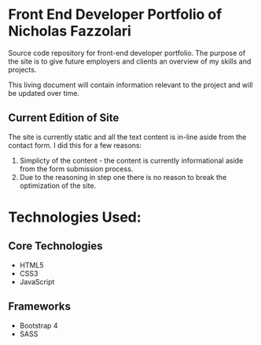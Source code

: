 # Front End Developer Portfolio of Nicholas Fazzolari

Source code repository for front-end developer portfolio. The purpose
of the site is to give future employers and clients an overview of my
skills and projects.

This living document will contain information relevant to the project and will be
updated over time.

## Current Edition of Site

The site is currently static and all the text content is in-line aside from the contact form.
I did this for a few reasons:

1. Simplicty of the content - the content is currently informational aside from the form submission process.
2. Due to the reasoning in step one there is no reason to break the optimization of the site.

# Technologies Used:

## Core Technologies

* HTML5
* CSS3
* JavaScript

## Frameworks

* Bootstrap 4
* SASS